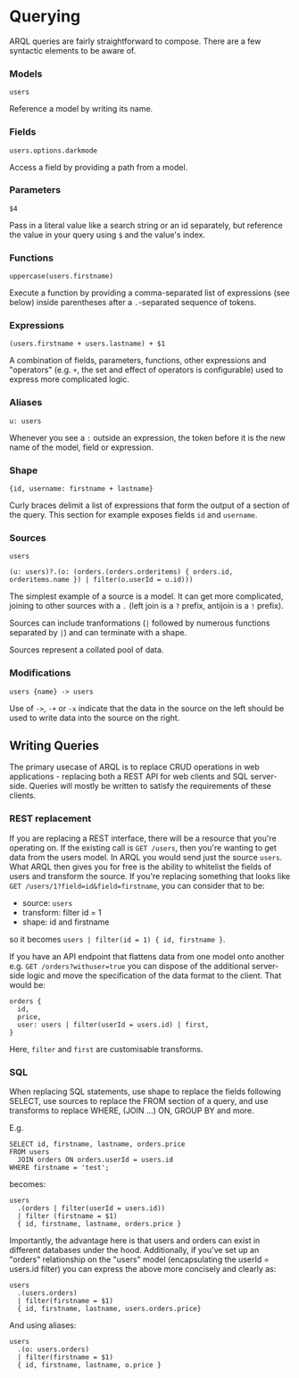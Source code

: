 # Querying

ARQL queries are fairly straightforward to compose. There are a few syntactic elements to be aware of.

### Models

```users```

Reference a model by writing its name.

### Fields

```users.options.darkmode```

Access a field by providing a path from a model.

### Parameters

```$4```

Pass in a literal value like a search string or an id separately, but reference the value in your query using `$` and the value's index.

### Functions

```uppercase(users.firstname)```

Execute a function by providing a comma-separated list of expressions (see below) inside parentheses after a `.`-separated sequence of tokens.

### Expressions

```(users.firstname + users.lastname) + $1```

A combination of fields, parameters, functions, other expressions and "operators" (e.g. `+`, the set and effect of operators is configurable) used to express more complicated logic. 

### Aliases

```u: users```

Whenever you see a `:` outside an expression, the token before it is the new name of the model, field or expression.

### Shape

```{id, username: firstname + lastname}```

Curly braces delimit a list of expressions that form the output of a section of the query. This section for example exposes fields `id` and `username`.

### Sources

```users```

```(u: users)?.(o: (orders.(orders.orderitems) { orders.id, orderitems.name }) | filter(o.userId = u.id)))```

The simplest example of a source is a model. It can get more complicated, joining to other sources with a `.` (left join is a `?` prefix, antijoin is a `!` prefix).

Sources can include tranformations (`|` followed by numerous functions separated by `|`) and can terminate with a shape.

Sources represent a collated pool of data.

### Modifications

```users {name} -> users```

Use of `->`, `-+` or `-x` indicate that the data in the source on the left should be used to write data into the source on the right.


## Writing Queries

The primary usecase of ARQL is to replace CRUD operations in web applications - replacing both a REST API for web clients and SQL server-side. Queries will mostly be written to satisfy the requirements of these clients.

### REST replacement

If you are replacing a REST interface, there will be a resource that you're operating on.
If the existing call is `GET /users`, then you're wanting to get data from the users model.
In ARQL you would send just the source `users`.
What ARQL then gives you for free is the ability to whitelist the fields of users and transform the source.
If you're replacing something that looks like `GET /users/1?field=id&field=firstname`, you can consider that to be:
- source: `users`
- transform: filter id = 1
- shape: id and firstname

so it becomes `users | filter(id = 1) { id, firstname }`.

If you have an API endpoint that flattens data from one model onto another e.g. `GET /orders?withuser=true` you can dispose of the additional server-side logic and move the specification of the data format to the client.
That would be:
```
orders {
  id,
  price,
  user: users | filter(userId = users.id) | first,
}
```

Here, `filter` and `first` are customisable transforms.

### SQL

When replacing SQL statements, use shape to replace the fields following SELECT, use sources to replace the FROM section of a query, and use transforms to replace WHERE, (JOIN ...) ON, GROUP BY and more.

E.g.
```
SELECT id, firstname, lastname, orders.price
FROM users
  JOIN orders ON orders.userId = users.id
WHERE firstname = 'test';
```

becomes:

```
users
  .(orders | filter(userId = users.id))
  | filter (firstname = $1) 
  { id, firstname, lastname, orders.price }
```

Importantly, the advantage here is that users and orders can exist in different databases under the hood. Additionally, if you've set up an "orders" relationship on the "users" model (encapsulating the userId = users.id filter) you can express the above more concisely and clearly as:

```
users
  .(users.orders)
  | filter(firstname = $1)
  { id, firstname, lastname, users.orders.price}
```

And using aliases:

```
users
  .(o: users.orders)
  | filter(firstname = $1)
  { id, firstname, lastname, o.price }
```
